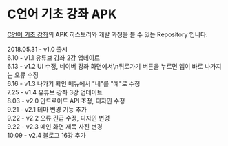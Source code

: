 # C언어 기초 강좌 APK
[C언어 기초 강좌](https://play.google.com/store/apps/details?id=appinventor.ai_ytdevleo.C_edu)의 APK 히스토리와 개발 과정을 볼 수 있는 Repository 입니다.  
  
2018.05.31 - v1.0 출시  
6.10 - v1.1 유튜브 강좌 2강 업데이트  
6.13 - v1.2 UI 수정, 네이버 강좌 화면에서\n뒤로가기 버튼을 누르면 앱이 바로 나가지는 오류 수정  
6.16 - v1.3 나가기 확인 메뉴에서 "네"를 "예"로 수정  
7.25 - v1.4 유튜브 강좌 3강 업데이트  
8.03 - v2.0 안드로이드 API 조정, 디자인 수정  
9.21 - v2.1 테마 변경 기능 추가  
9.22 - v2.2 오류 긴급 수정, 디자인 변경  
9.22 - v2.3 메인 화면 제목 사진 변경  
10.09 - v2.4 블로그 16강 추가  
